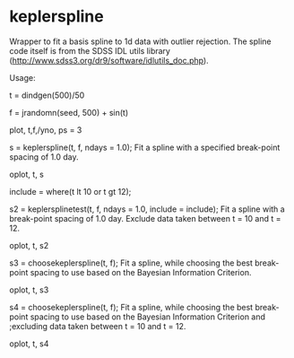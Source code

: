 # keplerspline
Wrapper to fit a basis spline to 1d data with outlier rejection. The spline code itself is from the SDSS IDL utils library (http://www.sdss3.org/dr9/software/idlutils_doc.php). 

Usage: 

t = dindgen(500)/50         

f = jrandomn(seed, 500) + sin(t)

plot, t,f,/yno, ps = 3

s = keplerspline(t, f, ndays = 1.0); Fit a spline with a specified break-point spacing of 1.0 day. 

oplot, t, s

include = where(t lt 10 or t gt 12);

s2 = keplersplinetest(t, f, ndays = 1.0, include = include); Fit a spline with a break-point spacing of 1.0 day. Exclude data taken between t = 10 and t = 12. 

oplot, t, s2

s3 = choosekeplerspline(t, f); Fit a spline, while choosing the best break-point spacing to use based on the Bayesian Information Criterion. 

oplot, t, s3

s4 = choosekeplerspline(t, f); Fit a spline, while choosing the best break-point spacing to use based on the Bayesian Information Criterion and 
;excluding data taken between t = 10 and t = 12.

oplot, t, s4


